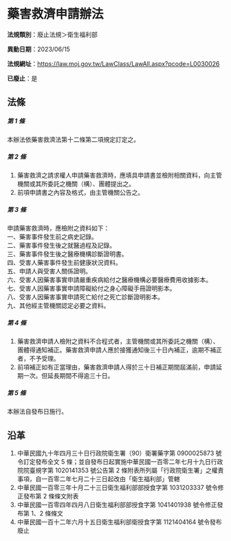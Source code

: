 # 藥害救濟申請辦法

**法規類別**：廢止法規＞衛生福利部

**異動日期**：2023/06/15  

**法規網址**：https://law.moj.gov.tw/LawClass/LawAll.aspx?pcode=L0030026

**已廢止**：是



## 法條
##### 第 1 條
本辦法依藥害救濟法第十二條第二項規定訂定之。

##### 第 2 條
1. 藥害救濟之請求權人申請藥害救濟時，應填具申請書並檢附相關資料，向主管機關或其所委託之機關（構）、團體提出之。
1. 前項申請書之內容及格式，由主管機關公告之。

##### 第 3 條
申請藥害救濟時，應檢附之資料如下：  
一、藥害事件發生前之病史記錄。  
二、藥害事件發生後之就醫過程及記錄。  
三、藥害事件發生後之醫療機構診斷證明書。  
四、受害人藥害事件發生前健康狀況資料。  
五、申請人與受害人關係證明。  
六、受害人因藥害事實申請嚴重疾病給付之醫療機構必要醫療費用收據影本。  
七、受害人因藥害事實申請障礙給付之身心障礙手冊證明影本。  
八、受害人因藥害事實申請死亡給付之死亡診斷證明影本。  
九、其他經主管機關認定必要之資料。

##### 第 4 條
1. 藥害救濟申請人檢附之資料不合程式者，主管機關或其所委託之機關（構）、團體得通知補正。藥害救濟申請人應於接獲通知後三十日內補正，逾期不補正者，不予受理。
1. 前項補正如有正當理由，藥害救濟申請人得於三十日補正期間屆滿前，申請延期一次。但延長期間不得逾三十日。

##### 第 5 條
本辦法自發布日施行。

## 沿革
1. 中華民國九十年四月三十日行政院衛生署（90）衛署藥字第 0900025873 號令訂定發布全文 5  條；並自發布日起實施中華民國一百零二年七月十九日行政院院臺規字第 1020141353 號公告第 2  條附表所列屬「行政院衛生署」之權責事項，自一百零二年七月二十三日起改由「衛生福利部」管轄
1. 中華民國一百零三年十月二十三日衛生福利部部授食字第 1031203337 號令修正發布第 2  條條文附表
1. 中華民國一百零四年四月八日衛生福利部部授食字第 1041401938 號令修正發布第 1、2 條條文
1. 中華民國一百十二年六月十五日衛生福利部衛授食字第 1121404164 號令發布廢止
